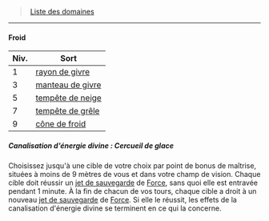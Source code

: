 ﻿---
!Generic
Id: cleric_priest_hd.md#froid
ParentLink: cleric_priest_hd.md#liste-des-domaines
Name: Froid
ParentName: Liste des domaines
NameLevel: 4
---
> [Liste des domaines](hd_cleric_priest_liste_des_domaines.md)

---

#### Froid

|Niv.|Sort|
|---|---|
|1|[rayon de givre](hd_spells_rayon_de_givre.md)|
|3|[manteau de givre](hd_spells_manteau_de_givre.md)|
|5|[tempête de neige](hd_spells_tempete_de_neige.md)|
|7|[tempête de grêle](hd_spells_tempete_de_grele.md)|
|9|[cône de froid](hd_spells_cone_de_froid.md)|

##### Canalisation d'énergie divine : Cercueil de glace

Choisissez jusqu'à une cible de votre choix par point de bonus de maîtrise, situées à moins de 9 mètres de vous et dans votre champ de vision. Chaque cible doit réussir un [jet de sauvegarde](hd_abilities_jets_de_sauvegarde.md) de [Force](hd_abilities_strength.md), sans quoi elle est entravée pendant 1 minute. À la fin de chacun de vos tours, chaque cible a droit à un nouveau [jet de sauvegarde](hd_abilities_jets_de_sauvegarde.md) de [Force](hd_abilities_strength.md). Si elle le réussit, les effets de la canalisation d'énergie divine se terminent en ce qui la concerne.

